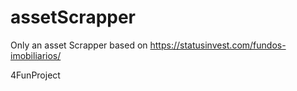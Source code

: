 # assetScrapper

Only an asset Scrapper based on https://statusinvest.com/fundos-imobiliarios/<TickerToScrape>
  
  4FunProject

